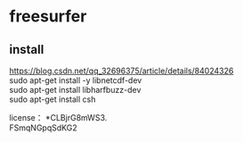 # freesurfer
## install  
https://blog.csdn.net/qq_32696375/article/details/84024326  
sudo apt-get install -y libnetcdf-dev  
sudo apt-get install libharfbuzz-dev  
sudo apt-get install csh  

license：
 *CLBjrG8mWS3.  
 FSmqNGpqSdKG2  

